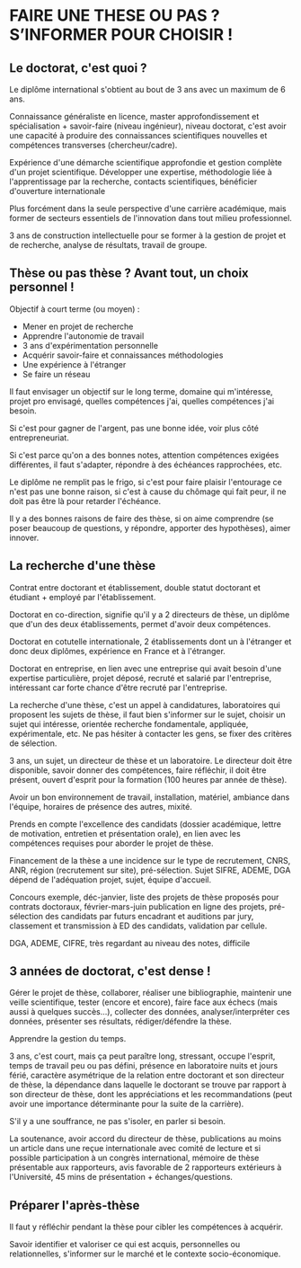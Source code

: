 # FAIRE UNE THESE OU PAS ? S’INFORMER POUR CHOISIR !

## Le doctorat, c'est quoi ?

Le diplôme international s'obtient au bout de 3 ans avec un maximum de 6 ans.

Connaissance généraliste en licence, master approfondissement et spécialisation + savoir-faire (niveau ingénieur), niveau doctorat, c'est avoir une capacité à produire des connaissances scientifiques nouvelles et compétences transverses (chercheur/cadre).

Expérience d'une démarche scientifique approfondie et gestion complète d'un projet scientifique.
Développer une expertise, méthodologie liée à l'apprentissage par la recherche, contacts scientifiques, bénéficier d'ouverture internationale

Plus forcément dans la seule perspective d'une carrière académique, mais former de secteurs essentiels de l'innovation dans tout milieu professionnel.

3 ans de construction intellectuelle pour se former à la gestion de projet et de recherche, analyse de résultats, travail de groupe.

## Thèse ou pas thèse ? Avant tout, un choix personnel !

Objectif à court terme (ou moyen) :

- Mener en projet de recherche
- Apprendre l'autonomie de travail
- 3 ans d'expérimentation personnelle
- Acquérir savoir-faire et connaissances méthodologies
- Une expérience à l'étranger
- Se faire un réseau

Il faut envisager un objectif sur le long terme, domaine qui m'intéresse, projet pro envisagé, quelles compétences j'ai, quelles compétences j'ai besoin.

Si c'est pour gagner de l'argent, pas une bonne idée, voir plus côté entrepreneuriat.

Si c'est parce qu'on a des bonnes notes, attention compétences exigées différentes, il faut s'adapter, répondre à des échéances rapprochées, etc.

Le diplôme ne remplit pas le frigo, si c'est pour faire plaisir l'entourage ce n'est pas une bonne raison, si c'est à cause du chômage qui fait peur, il ne doit pas être là pour retarder l'échéance.

Il y a des bonnes raisons de faire des thèse, si on aime comprendre (se poser beaucoup de questions, y répondre, apporter des hypothèses), aimer innover.

## La recherche d'une thèse

Contrat entre doctorant et établissement, double statut doctorant et étudiant + employé par l'établissement.

Doctorat en co-direction, signifie qu'il y a 2 directeurs de thèse, un diplôme que d'un des deux établissements, permet d'avoir deux compétences.

Doctorat en cotutelle internationale, 2 établissements dont un à l'étranger et donc deux diplômes, expérience en France et à l'étranger.

Doctorat en entreprise, en lien avec une entreprise qui avait besoin d'une expertise particulière, projet déposé, recruté et salarié par l'entreprise, intéressant car forte chance d'être recruté par l'entreprise.

La recherche d'une thèse, c'est un appel à candidatures, laboratoires qui proposent les sujets de thèse, il faut bien s'informer sur le sujet, choisir un sujet qui intéresse, orientée recherche fondamentale, appliquée, expérimentale, etc. Ne pas hésiter à contacter les gens, se fixer des critères de sélection.

3 ans, un sujet, un directeur de thèse et un laboratoire. Le directeur doit être disponible, savoir donner des compétences, faire réfléchir, il doit être présent, ouvert d'esprit pour la formation (100 heures par année de thèse).

Avoir un bon environnement de travail, installation, matériel, ambiance dans l'équipe, horaires de présence des autres, mixité.

Prends en compte l'excellence des candidats (dossier académique, lettre de motivation, entretien et présentation orale), en lien avec les compétences requises pour aborder le projet de thèse.

Financement de la thèse a une incidence sur le type de recrutement, CNRS, ANR, région (recrutement sur site), pré-sélection. Sujet SIFRE, ADEME, DGA dépend de l'adéquation projet, sujet, équipe d'accueil.

Concours exemple, déc-janvier, liste des projets de thèse proposés pour contrats doctoraux, février-mars-juin publication en ligne des projets, pré-sélection des candidats par futurs encadrant et auditions par jury, classement et transmission à ED des candidats, validation par cellule.

DGA, ADEME, CIFRE, très regardant au niveau des notes, difficile

## 3 années de doctorat, c'est dense !

Gérer le projet de thèse, collaborer, réaliser une bibliographie, maintenir une veille scientifique, tester (encore et encore), faire face aux échecs (mais aussi à quelques succès...), collecter des données, analyser/interpréter ces données, présenter ses résultats, rédiger/défendre la thèse.

Apprendre la gestion du temps.

3 ans, c'est court, mais ça peut paraître long, stressant, occupe l'esprit, temps de travail peu ou pas défini, présence en laboratoire nuits et jours férié, caractère asymétrique de la relation entre doctorant et son directeur de thèse, la dépendance dans laquelle le doctorant se trouve par rapport à son directeur de thèse, dont les appréciations et les recommandations (peut avoir une importance déterminante pour la suite de la carrière).

S'il y a une souffrance, ne pas s'isoler, en parler si besoin.

La soutenance, avoir accord du directeur de thèse, publications au moins un article dans une reçue internationale avec comité de lecture et si possible participation à un congrès international, mémoire de thèse présentable aux rapporteurs, avis favorable de 2 rapporteurs extérieurs à l'Université, 45 mins de présentation + échanges/questions.

## Préparer l'après-thèse

Il faut y réfléchir pendant la thèse pour cibler les compétences à acquérir.

Savoir identifier et valoriser ce qui est acquis, personnelles ou relationnelles, s'informer sur le marché et le contexte socio-économique.
